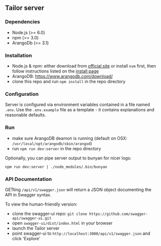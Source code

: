 ## Tailor server
### Dependencies
* Node.js (>= 6.0)
* npm (>= 3.0)
* ArangoDb (>= 3.1)

### Installation
* Node.js & npm: either download from [official site](https://nodejs.org/en/download/)
or install `nvm` first, then follow instructions listed on the
[install page](https://github.com/creationix/nvm/blob/master/README.markdown#installation)
* ArangoDB: https://www.arangodb.com/download/
* clone this repo and run `npm install` in the repo directory

### Configuration
Server is configured via environment variables contained in a file named `.env`.
Use the `.env.example` file as a template - it contains explanations and reasonable
defaults.

### Run
* make sure ArangoDB deamon is running (default on OSX: `/usr/local/opt/arangodb/sbin/arangod`)
* run `npm run dev:server` in the repo directory

Optionally, you can pipe server output to bunyan for nicer logs:
```
npm run dev:server | ./node_modules/.bin/bunyan
```

### API Documentation
GETting `/api/v1/swagger.json` will return a JSON object documenting the API in
Swagger syntax.

To view the human-friendly version:
* clone the swagger-ui repo: `git clone https://github.com/swagger-api/swagger-ui.git`
* open `swagger-ui/dist/index.html` in your browser
* launch the Tailor server
* point swagger-ui to `http://localhost:3000/api/v1/swagger.json` and click 'Explore'
